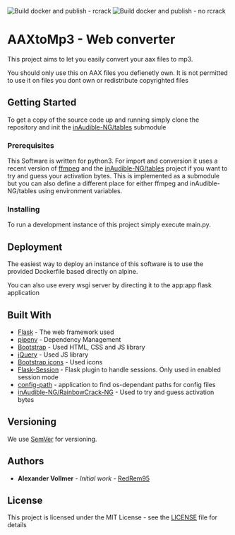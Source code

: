 ![Build docker and publish - rcrack](https://github.com/RedRem95/aax-to-mp3-web-converter/workflows/Build%20docker%20and%20publish%20-%20rcrack/badge.svg)
![Build docker and publish - no rcrack](https://github.com/RedRem95/aax-to-mp3-web-converter/workflows/Build%20docker%20and%20publish%20-%20no%20rcrack/badge.svg)
# AAXtoMp3 - Web converter

This project aims to let you easily convert your aax files to mp3.

You should only use this on AAX files you defienetly own. It is not permitted to use it on files you dont own or redistribute copyrighted files

## Getting Started

To get a copy of the source code up and running simply clone the repository and init the [inAudible-NG/tables](https://github.com/inAudible-NG/tables) submodule

### Prerequisites

This Software is written for python3. For import and conversion it uses a recent version of [ffmpeg](https://ffmpeg.org/) and the [inAudible-NG/tables](https://github.com/inAudible-NG/tables) project if you want to try and guess your activation bytes. This is implemented as a submodule but you can also define a different place for either ffmpeg and inAudible-NG/tables using environment variables. 

### Installing

To run a development instance of this project simply execute main.py.

## Deployment

The easiest way to deploy an instance of this software is to use the provided Dockerfile based directly on alpine.

You can also use every wsgi server by directing it to the app:app flask application

## Built With

* [Flask](https://flask.palletsprojects.com) - The web framework used
* [pipenv](https://github.com/pypa/pipenv) - Dependency Management
* [Bootstrap](https://getbootstrap.com) - Used HTML, CSS and JS library
* [jQuery](https://jquery.com/) - Used JS library
* [Bootstrap icons](https://icons.getbootstrap.com) - Used icons
* [Flask-Session](https://github.com/fengsp/flask-session) - Flask plugin to handle sessions. Only used in enabled session mode
* [config-path](https://github.com/barry-scott/config-path) - application to find os-dependant paths for config files
* [inAudible-NG/RainbowCrack-NG](https://github.com/inAudible-NG/RainbowCrack-NG) - Used to try and guess activation bytes

## Versioning

We use [SemVer](http://semver.org/) for versioning. 

## Authors

* **Alexander Vollmer** - *Initial work* - [RedRem95](https://github.com/RedRem95)

## License

This project is licensed under the MIT License - see the [LICENSE](LICENSE) file for details

